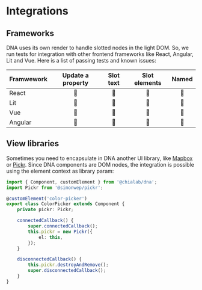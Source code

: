 # Integrations

## Frameworks

DNA uses its own render to handle slotted nodes in the light DOM. So, we run tests for integration with other frontend frameworks like React, Angular, Lit and Vue. Here is a list of passing tests and known issues:

| Framwework | Update a property | Slot text | Slot elements | Named |
| ---------- | :---------------: | :-------: | :-----------: | :---: |
| React      |        🚧         |    🚧     |      🚧       |  🚧   |
| Lit        |        🚧         |    🚧     |      🚧       |  🚧   |
| Vue        |        🚧         |    🚧     |      🚧       |  🚧   |
| Angular    |        🚧         |    🚧     |      🚧       |  🚧   |

## View libraries

Sometimes you need to encapsulate in DNA another UI library, like [Mapbox](https://github.com/mapbox/mapbox-gl-js) or [Pickr](https://github.com/Simonwep/pickr). Since DNA components are DOM nodes, the integration is possible using the element context as library param:

```ts
import { Component, customElement } from '@chialab/dna';
import Pickr from '@simonwep/pickr';

@customElement('color-picker')
export class ColorPicker extends Component {
    private pickr: Pickr;

    connectedCallback() {
        super.connectedCallback();
        this.pickr = new Pickr({
            el: this,
        });
    }

    disconnectedCallback() {
        this.pickr.destroyAndRemove();
        super.disconnectedCallback();
    }
}
```
